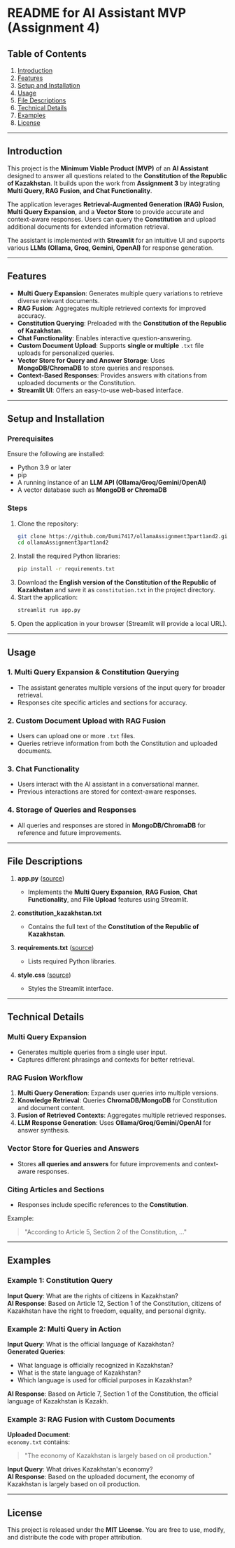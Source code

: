 # README for AI Assistant MVP (Assignment 4)

## Table of Contents

1. [Introduction](#introduction)
2. [Features](#features)
3. [Setup and Installation](#setup-and-installation)
4. [Usage](#usage)
5. [File Descriptions](#file-descriptions)
6. [Technical Details](#technical-details)
7. [Examples](#examples)
8. [License](#license)

---

## Introduction

This project is the **Minimum Viable Product (MVP)** of an **AI Assistant** designed to answer all questions related to the **Constitution of the Republic of Kazakhstan**. It builds upon the work from **Assignment 3** by integrating **Multi Query, RAG Fusion, and Chat Functionality**.

The application leverages **Retrieval-Augmented Generation (RAG) Fusion**, **Multi Query Expansion**, and a **Vector Store** to provide accurate and context-aware responses. Users can query the **Constitution** and upload additional documents for extended information retrieval.

The assistant is implemented with **Streamlit** for an intuitive UI and supports various **LLMs (Ollama, Groq, Gemini, OpenAI)** for response generation.

---

## Features

- **Multi Query Expansion**: Generates multiple query variations to retrieve diverse relevant documents.
- **RAG Fusion**: Aggregates multiple retrieved contexts for improved accuracy.
- **Constitution Querying**: Preloaded with the **Constitution of the Republic of Kazakhstan**.
- **Chat Functionality**: Enables interactive question-answering.
- **Custom Document Upload**: Supports **single or multiple** `.txt` file uploads for personalized queries.
- **Vector Store for Query and Answer Storage**: Uses **MongoDB/ChromaDB** to store queries and responses.
- **Context-Based Responses**: Provides answers with citations from uploaded documents or the Constitution.
- **Streamlit UI**: Offers an easy-to-use web-based interface.

---

## Setup and Installation

### Prerequisites

Ensure the following are installed:

- Python 3.9 or later
- pip
- A running instance of an **LLM API (Ollama/Groq/Gemini/OpenAI)**
- A vector database such as **MongoDB or ChromaDB**

### Steps

1. Clone the repository:
   ```bash
   git clone https://github.com/Dumi7417/ollamaAssignment3part1and2.git
   cd ollamaAssignment3part1and2
   ```
2. Install the required Python libraries:
   ```bash
   pip install -r requirements.txt
   ```
3. Download the **English version of the Constitution of the Republic of Kazakhstan** and save it as `constitution.txt` in the project directory.
4. Start the application:
   ```bash
   streamlit run app.py
   ```
5. Open the application in your browser (Streamlit will provide a local URL).

---

## Usage

### 1. **Multi Query Expansion & Constitution Querying**

- The assistant generates multiple versions of the input query for broader retrieval.
- Responses cite specific articles and sections for accuracy.

### 2. **Custom Document Upload with RAG Fusion**

- Users can upload one or more `.txt` files.
- Queries retrieve information from both the Constitution and uploaded documents.

### 3. **Chat Functionality**

- Users interact with the AI assistant in a conversational manner.
- Previous interactions are stored for context-aware responses.

### 4. **Storage of Queries and Responses**

- All queries and responses are stored in **MongoDB/ChromaDB** for reference and future improvements.

---

## File Descriptions

1. **app.py** ([source](src/app.py))

   - Implements the **Multi Query Expansion**, **RAG Fusion**, **Chat Functionality**, and **File Upload** features using Streamlit.

2. **constitution_kazakhstan.txt**

   - Contains the full text of the **Constitution of the Republic of Kazakhstan**.

3. **requirements.txt** ([source](requirements.txt))

   - Lists required Python libraries.

4. **style.css** ([source](src/style.css))
   - Styles the Streamlit interface.

---

## Technical Details

### Multi Query Expansion

- Generates multiple queries from a single user input.
- Captures different phrasings and contexts for better retrieval.

### RAG Fusion Workflow

1. **Multi Query Generation**: Expands user queries into multiple versions.
2. **Knowledge Retrieval**: Queries **ChromaDB/MongoDB** for Constitution and document content.
3. **Fusion of Retrieved Contexts**: Aggregates multiple retrieved responses.
4. **LLM Response Generation**: Uses **Ollama/Groq/Gemini/OpenAI** for answer synthesis.

### Vector Store for Queries and Answers

- Stores **all queries and answers** for future improvements and context-aware responses.

### Citing Articles and Sections

- Responses include specific references to the **Constitution**.

Example:

> "According to Article 5, Section 2 of the Constitution, ..."

---

## Examples

### Example 1: Constitution Query

**Input Query**: What are the rights of citizens in Kazakhstan?  
**AI Response**: Based on Article 12, Section 1 of the Constitution, citizens of Kazakhstan have the right to freedom, equality, and personal dignity.

### Example 2: Multi Query in Action

**Input Query**: What is the official language of Kazakhstan?  
**Generated Queries**:

- What language is officially recognized in Kazakhstan?
- What is the state language of Kazakhstan?
- Which language is used for official purposes in Kazakhstan?

**AI Response**: Based on Article 7, Section 1 of the Constitution, the official language of Kazakhstan is Kazakh.

### Example 3: RAG Fusion with Custom Documents

**Uploaded Document**:  
`economy.txt` contains:

> "The economy of Kazakhstan is largely based on oil production."

**Input Query**: What drives Kazakhstan's economy?  
**AI Response**: Based on the uploaded document, the economy of Kazakhstan is largely based on oil production.

---

## License

This project is released under the **MIT License**. You are free to use, modify, and distribute the code with proper attribution.
